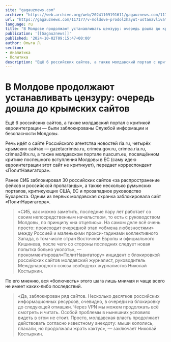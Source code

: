 ```yaml
---
site: "gagauznews.com"
archive: "https://web.archive.org/web/20241109191611/gagauznews.com/117177/v-moldove-prodolzhayut-ustanavlivat-tsenzuru-ochered-doshla-do-krymskih-sajtov.html"
url: "https://gagauznews.com/117177/v-moldove-prodolzhayut-ustanavlivat-tsenzuru-ochered-doshla-do-krymskih-sajtov.html"
language: ru
title: "В Молдове продолжают устанавливать цензуру: очередь дошла до крымских сайтов"
publication: '[[Gagauznews]]'
published: '2024-10-02T09:15:47+00:00'
author: Ольга Л.
section:
- Аналитика
- Политика
description: "Ещё 6 российских сайтов, а также молдавский портал с критикой евроинтеграции — были заблокированы Службой информации и безопасности Молдовы. Речь идёт о сайте Российского агентства новостей ria.ru, четырёх крымских сайтах — gazetacrimea.ru, crimea.gov.ru, crimea.ria.ru, crimea24tv.ru, а также молдавском портале nuacum.eu, посвящённом критике поспешного вступления Молдовы в ЕС (саму идею евроинтеграции этот сайт не критикует), передает корреспондент «ПолитНавигатора». Ранее СИБ заблокировал 30 российских сайтов «за распространение фейков и российской пропаганды», а также несколько румынских порталов, критикующих США, ЕС и прозападное руководство Бухареста. Одним из первых молдавская охранка заблокировала сайт «ПолитНавигатора». «СИБ, как можно заметить, последние пару лет работает со своим непосредственным […]"
---
```


# В Молдове продолжают устанавливать цензуру: очередь дошла до крымских сайтов

Ещё 6 российских сайтов, а также молдавский портал с критикой евроинтеграции — были заблокированы Службой информации и безопасности Молдовы.

Речь идёт о сайте Российского агентства новостей ria.ru, четырёх крымских сайтах — gazetacrimea.ru, crimea.gov.ru, crimea.ria.ru, crimea24tv.ru, а также молдавском портале nuacum.eu, посвящённом критике поспешного вступления Молдовы в ЕС (саму идею евроинтеграции этот сайт не критикует), передает корреспондент «ПолитНавигатора».

Ранее СИБ заблокировал 30 российских сайтов «за распространение фейков и российской пропаганды», а также несколько румынских порталов, критикующих США, ЕС и прозападное руководство Бухареста. Одним из первых молдавская охранка заблокировала сайт «ПолитНавигатора».

> «СИБ, как можно заметить, последние пару лет работает со своим непосредственным начальством, то есть с руководством Молдовы, по принципу «на отцепись». На самом деле всё очень просто: происходит очередной этап «обмена любезностями» между Россией и маленькими прокси-гадинами коллективного Запада, в том числе стран Восточной Европы и официального Кишинева, после чего со стороны последних следует новая попытка больно уколоть», —прокомментировал«ПолитНавигатору» инцидент с блокировкой российских сайтов молдавский журналист, руководитель Международного союза свободных журналистов Николай Костыркин.

По его мнению, вся «болючесть» этого шага лишь мнимая и чаще всего не имеет каких-либо последствий.

> «Да, заблокирован ряд сайтов. Несколько десятков российских информационных ресурсов, очевидно, в очереди на блокировку до следующей отмашки. Через VPN мы можем продолжать всё смотреть и читать. Особой проблемы в нынешних условиях видеть в этом не стоит. Просто, молдавская власть продолжает действовать согласно известному анекдоту: мыши кололись, плакали, но продолжали жрать кактус», — заключает Николай Костыркин.